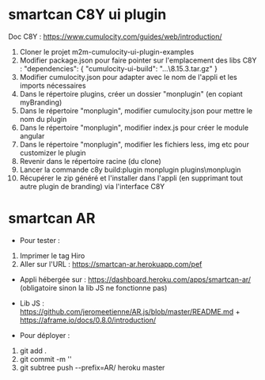 # smartcan C8Y ui plugin

Doc C8Y : https://www.cumulocity.com/guides/web/introduction/

1. Cloner le projet m2m-cumulocity-ui-plugin-examples
2. Modifier package.json pour faire pointer sur l'emplacement des libs C8Y : "dependencies": { "cumulocity-ui-build": "...\\8.15.3.tar.gz" }
3. Modifier cumulocity.json pour adapter avec le nom de l'appli et les imports nécessaires
4. Dans le répertoire plugins, créer un dossier "monplugin" (en copiant myBranding)
5. Dans le répertoire "monplugin", modifier cumulocity.json pour mettre le nom du plugin
6. Dans le répertoire "monplugin", modifier index.js pour créer le module angular
7. Dans le répertoire "monplugin", modifier les fichiers less, img etc pour customizer le plugin
8. Revenir dans le répertoire racine (du clone)
9. Lancer la commande c8y build:plugin monplugin plugins\monplugin
10. Récupérer le zip généré et l'installer dans l'appli (en supprimant tout autre plugin de branding) via l'interface C8Y


# smartcan AR

- Pour tester :
1. Imprimer le tag Hiro
2. Aller sur l'URL : https://smartcan-ar.herokuapp.com/pef

- Appli hébergée sur : https://dashboard.heroku.com/apps/smartcan-ar/ (obligatoire sinon la lib JS ne fonctionne pas)
- Lib JS : https://github.com/jeromeetienne/AR.js/blob/master/README.md + https://aframe.io/docs/0.8.0/introduction/

- Pour déployer :
1. git add .
2. git commit -m ''
3. git subtree push --prefix=AR/ heroku master